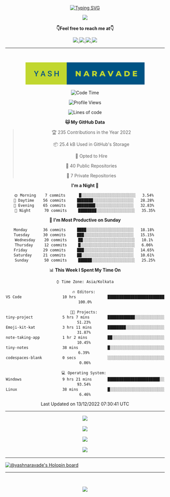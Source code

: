 <p align="center"> 
 <a href="https://git.io/typing-svg"><img src="https://readme-typing-svg.herokuapp.com?font=Fira+Code&weight=500&size=21&duration=4000&pause=1000&center=true&vCenter=true&width=435&lines=Hey+there!+;I'm+Yash!;How+you+doin'%3F;Lemme+show+you+sumn%2C+c'mon!" alt="Typing SVG" /></a>
</p>


<p align="center">
  <a href="https://forthebadge.com">
  <img  src="https://forthebadge.com/images/badges/winter-is-coming.svg" />
  
</a>
</p>

  <p align="center"><b>👇Feel free to reach me at👇</b></p>
<p align="center">
  <a href="https://mail.google.com/mail/u/0/?to=yashdip123@gmail.com&su=Hey&fs=1&tf=cm" target="_blank">
  <img  src="https://img.shields.io/badge/Gmail-EA4335.svg?style=for-the-badge&logo=Gmail&logoColor=white"/>
  <a href="https://twitter.com/yashnaravade" target="_blank">
  <img  src="https://img.shields.io/badge/Twitter-1DA1F2.svg?style=for-the-badge&logo=Twitter&logoColor=white"/>
   <a href="https://www.linkedin.com/in/yashnaravade/" target="_blank">
  <img  src="https://img.shields.io/badge/LinkedIn-0A66C2.svg?style=for-the-badge&logo=LinkedIn&logoColor=white"/>
<a href= "https://www.instagram.com/stellar_dawg_ilxx/" target="_blank">
<img  src="https://img.shields.io/badge/Instagram-E4405F?style=for-the-badge&logo=instagram&logoColor=white"/>
</a>
</p>

<hr/>

<div align="center">
&nbsp;

<p align="center">
  <img  src="yash-naravade.svg" />

  
</p>
 
<!--START_SECTION:waka-->
![Code Time](http://img.shields.io/badge/Code%20Time-10%20hrs%2018%20mins-blue)

![Profile Views](http://img.shields.io/badge/Profile%20Views-291-blue)

![Lines of code](https://img.shields.io/badge/From%20Hello%20World%20I%27ve%20Written-479%20Thousand%20lines%20of%20code-blue)

**🐱 My GitHub Data** 

> 🏆 235 Contributions in the Year 2022
 > 
> 📦 25.4 kB Used in GitHub's Storage 
 > 
> 💼 Opted to Hire
 > 
> 📜 40 Public Repositories 
 > 
> 🔑 7 Private Repositories  
 > 
**I'm a Night 🦉** 

```text
🌞 Morning    7 commits      █░░░░░░░░░░░░░░░░░░░░░░░░   3.54% 
🌆 Daytime    56 commits     ███████░░░░░░░░░░░░░░░░░░   28.28% 
🌃 Evening    65 commits     ████████░░░░░░░░░░░░░░░░░   32.83% 
🌙 Night      70 commits     ████████░░░░░░░░░░░░░░░░░   35.35%

```
📅 **I'm Most Productive on Sunday** 

```text
Monday       36 commits     ████░░░░░░░░░░░░░░░░░░░░░   18.18% 
Tuesday      30 commits     ███░░░░░░░░░░░░░░░░░░░░░░   15.15% 
Wednesday    20 commits     ██░░░░░░░░░░░░░░░░░░░░░░░   10.1% 
Thursday     12 commits     █░░░░░░░░░░░░░░░░░░░░░░░░   6.06% 
Friday       29 commits     ███░░░░░░░░░░░░░░░░░░░░░░   14.65% 
Saturday     21 commits     ██░░░░░░░░░░░░░░░░░░░░░░░   10.61% 
Sunday       50 commits     ██████░░░░░░░░░░░░░░░░░░░   25.25%

```


📊 **This Week I Spent My Time On** 

```text
⌚︎ Time Zone: Asia/Kolkata

🔥 Editors: 
VS Code                  10 hrs              █████████████████████████   100.0%

🐱‍💻 Projects: 
tiny-project             5 hrs 7 mins        ████████████░░░░░░░░░░░░░   51.23% 
Emoji-kit-kat            3 hrs 11 mins       ████████░░░░░░░░░░░░░░░░░   31.87% 
note-taking-app          1 hr 2 mins         ██░░░░░░░░░░░░░░░░░░░░░░░   10.45% 
tiny-notes               38 mins             █░░░░░░░░░░░░░░░░░░░░░░░░   6.39% 
codespaces-blank         0 secs              ░░░░░░░░░░░░░░░░░░░░░░░░░   0.06%

💻 Operating System: 
Windows                  9 hrs 21 mins       ███████████████████████░░   93.54% 
Linux                    38 mins             █░░░░░░░░░░░░░░░░░░░░░░░░   6.46%

```


 Last Updated on 13/12/2022 07:30:41 UTC
<!--END_SECTION:waka-->

</div>
<hr></hr>

<!-- github stats -->
   
<p align="center">
  <img  src="https://github-readme-stats.vercel.app/api?username=yashnaravade&show_icons=true&theme=radical" />
</p>

<!-- Github streak stats  -->
<p align="center">
  <img  src="https://github-readme-streak-stats.herokuapp.com/?user=yashnaravade&theme=radical" />
</p>
<!-- git profile summary cards -->
<p align="center">
  <img  src="https://github-profile-summary-cards.vercel.app/api/cards/profile-details?username=yashnaravade&theme=monokai" />
</p>

<!-- most used languages  -->
<p align="center">
  <img  src="https://github-profile-summary-cards.vercel.app/api/cards/most-commit-language?username=yashnaravade&theme=monokai" />
</p>

<!-- github stats end -->
<hr/>


<!-- languages and tools -->

<!-- Holopin Badges -->
[![@yashnaravade's Holopin board](https://holopin.me/yashnaravade)](https://holopin.io/@yashnaravade)

<hr/>
<br/>
<p align="center">
  <a href="(https://forthebadge.com)">
  <img  src="https://forthebadge.com/images/badges/built-with-love.svg" />
</a>
</p>

